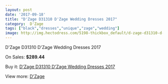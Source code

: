 ```yaml
---
layout: post
date: '2017-09-18'
title: "D'Zage D31310 D'Zage Wedding Dresses 2017"
category:  D'Zage
tags: ["black","dresses","unique","zage","wedding"]
image: http://img.hectodress.com/5198-thickbox_default/d-zage-d31310-d-zage-wedding-dresses-2013.jpg
---
```

D'Zage D31310 D'Zage Wedding Dresses 2017

On Sales: **$289.44**
<a href="https://www.hectodress.com/-d-zage/2619-d-zage-d31310-d-zage-wedding-dresses-2013.html"><amp-img layout="responsive" width="600" height="600" src="//img.hectodress.com/5198-thickbox_default/d-zage-d31310-d-zage-wedding-dresses-2013.jpg" alt="D'Zage D31310 D'Zage Wedding Dresses 2017 0" /></a>
<a href="https://www.hectodress.com/-d-zage/2619-d-zage-d31310-d-zage-wedding-dresses-2013.html"><amp-img layout="responsive" width="600" height="600" src="//img.hectodress.com/5199-thickbox_default/d-zage-d31310-d-zage-wedding-dresses-2013.jpg" alt="D'Zage D31310 D'Zage Wedding Dresses 2017 1" /></a>

Buy it: [D'Zage D31310 D'Zage Wedding Dresses 2017](https://www.hectodress.com/-d-zage/2619-d-zage-d31310-d-zage-wedding-dresses-2013.html "D'Zage D31310 D'Zage Wedding Dresses 2017")

View more: [ D'Zage](https://www.hectodress.com/44--d-zage " D'Zage")